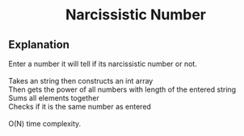 <h1 align="center">Narcissistic Number</h1>

## Explanation

Enter a number it will tell if its narcissistic number or not.<br /><br />
Takes an string then constructs an int array<br />
Then gets the power of all numbers with length of the entered string<br />
Sums all elements together<br />
Checks if it is the same number as entered<br /><br />
O(N) time complexity.
